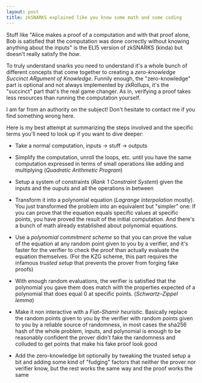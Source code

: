 ```yaml
---
layout: post
title: zkSNARKS explained like you know some math and some coding
---
```


Stuff like "Alice makes a proof of a computation and with that proof alone, Bob is satisfied that the computation was done correctly without knowing anything about the inputs" is the ELI5 version of zkSNARKS (kinda) but doesn't really satisfy the *how*.

To truly understand snarks you need to understand it's a whole bunch of different concepts that come together to creating a *zero-knowledge Succinct ARgument of Knowledge*. Funnily enough, the "zero-knowledge" part is optional and not always implemented by zkRollups, it's the "succinct" part that's the real game changer. As in, verifying a proof takes less resources than running the computation yourself.

I am far from an authority on the subject! Don't hesitate to contact me if you find something wrong here.

Here is my best attempt at summarizing the steps involved and the specific terms you'll need to look up if you want to dive deeper:

* Take a normal computation, inputs -> stuff -> outputs

* Simplify the computation, unroll the loops, etc. until you have the same computation expressed in terms of small operations like adding and multiplying (*Quadratic Arithmetic Program*) 

* Setup a system of constraints (*Rank 1 Constraint System*) given the inputs and the ouputs and all the operations in between

* Transform it into a polynomial equation (*Lagrange interpolation* mostly). You just transformed the problem into an equivalent but "simpler" one: If you can prove that the equation equals specific values at specific points, you have proved the result of the initial computation. And there's a bunch of math already established about polynomial equations.

* Use a *polynomial commitment scheme* so that you can prove the value of the equation at any random point given to you by a verifier, and it's faster for the verifier to check the proof than actually evaluate the equation themselves. (For the KZG scheme, this part requires the infamous *trusted setup* that prevents the prover from forging fake proofs)

* With enough random evaluations, the verifier is satisfied that the polynomial you gave them does match with the properties expected of a polynomial that does equal 0 at specific points. (*Schwartz–Zippel lemma*)

* Make it non interactive with a *Fiat–Shamir heuristic*. Basically replace the random points given to you by the verifier with random points given to you by a reliable source of randomness, in most cases the sha256 hash of the whole problem, inputs, and polynomial is enough to be reasonably confident the prover didn't fake the randomness and colluded to get points that make his fake proof look good

* Add the zero-knowledge bit optionally by tweaking the trusted setup a bit and adding some kind of "fudging" factors that neither the prover nor verifier know, but the rest works the same way and the proof works the same

